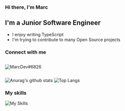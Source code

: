 ### Hi there, I'm Marc

## I'm a Junior Software Engineer

- I enjoy writing TypeScript
- I'm trying to contribute to many Open Source projects

### Connect with me

<div style="display: flex; align-items: center;">
  <img src="https://img.shields.io/badge/Discord-%235865F2.svg?style=for-the-badge&logo=discord&logoColor=white" /> 
  <p>MarcDev#6826</p>
</div>

![Anurag's github stats](https://github-readme-stats.vercel.app/api?username=MarcWebDev&show_icons=true&theme=tokyonight&hide_border=true)
![Top Langs](https://github-readme-stats.vercel.app/api/top-langs/?username=MarcWebDev&show_icons=true&theme=tokyonight&layout=compact&hide_border=true)

### My skills

![My Skills](https://skillicons.dev/icons?i=ts,js,html,css,figma,express,mongodb,nextjs,nodejs,react,sass)
